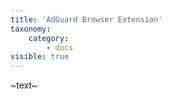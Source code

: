 ```yaml
---
title: 'AdGuard Browser Extension'
taxonomy:
    category:
        - docs
visible: true
---
```


~text~